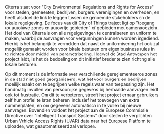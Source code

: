 Citerra staat voor "City Environmental Regulations and Rights for Access" voor steden,
gemeenten, bedrijven, burgers, verenigingen en overheden, en 
heeft als doel de link te leggen tussen de genoemde stakeholders en de lokale regelgeving.
De focus van dit City of Things traject ligt op "toegang tot autoluwe zones en 
autovrije gebieden" of gebieden met cameratoezicht. 
Het doel van Citerra is om alle regelgevingen te centraliseren en uniform te maken,
waarbij de aanvragen voor vergunningen kunnen worden ingediend. 
Hierbij is het belangrijk te vermelden dat naast de uniformisering het
ook zal mogelijk gemaakt worden voor lokale besturen om eigen business rules in te richten
door middel van parametrisering. 
Hoewel de Stad Antwerpen het project leidt, is het de
bedoeling om dit initiatief breder te zien richting alle lokale besturen.

Op dit moment is de informatie over verschillende gereglementeerde zones in de stad niet
goed georganiseerd, wat het voor burgers en bedrijven moeilijk maakt om te begrijpen
welke regels waar van toepassing zijn. 
Het handmatig invullen van persoonlijke gegevens
bij herhaalde aanvragen leidt ook tot frustratie. 
Om dit te verbeteren, streeft het project
ernaar gebruikers zelf hun profiel te laten beheren, inclusief het toevoegen van extra
nummerplaten, en om gegevens automatisch in te vullen bij nieuwe aanvragen. 
Bovendien
voldoet het project aan de Europese Commissie Directive over "Intelligent Transport
Systems" door steden te verplichten Urban Vehicle Access Rights (UVAR) data naar het
Europese Platform te uploaden, wat geautomatiseerd zal verlopen.
